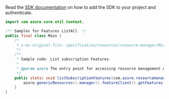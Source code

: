 Read the [SDK documentation](https://github.com/Azure/azure-sdk-for-java/blob/azure-resourcemanager_2.13.0/sdk/resourcemanager/azure-resourcemanager/README.md) on how to add the SDK to your project and authenticate.

```java
import com.azure.core.util.Context;

/** Samples for Features ListAll. */
public final class Main {
    /*
     * x-ms-original-file: specification/resources/resource-manager/Microsoft.Features/stable/2021-07-01/examples/listSubscriptionFeatures.json
     */
    /**
     * Sample code: List subscription Features.
     *
     * @param azure The entry point for accessing resource management APIs in Azure.
     */
    public static void listSubscriptionFeatures(com.azure.resourcemanager.AzureResourceManager azure) {
        azure.genericResources().manager().featureClient().getFeatures().listAll(Context.NONE);
    }
}
```
